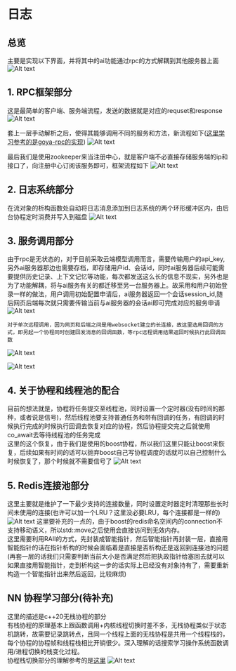 # 日志

## 总览
主要是实现以下界面，并将其中的ai功能通过rpc的方式解耦到其他服务器上面
![Alt text](image/image.png)

## 1. RPC框架部分
这是最简单的客户端、服务端流程，发送的数据就是对应的requset和response
![Alt text](image/rpc-image.png)


套上一层手动解析之后，使得其能够调用不同的服务和方法，新流程如下([这里学习参考的是goya-rpc的实现](https://github.com/goyas/goya-rpc))
![Alt text](image/rpc-image1.png)


最后我们是使用zookeeper来当注册中心，就是客户端不必直接存储服务端的ip和接口了，向注册中心订阅该服务即可，框架流程如下
![Alt text](image/rpc-image2.png)

## 2. 日志系统部分

在流对象的析构函数处自动将日志消息添加到日志系统的两个环形缓冲区内，由后台协程定时消费并写入到磁盘
![Alt text](image/image-4.png)

## 3. 服务调用部分
由于rpc是无状态的，对于目前采取云端模型调用而言，需要传输用户的api_key, 另外ai服务器那边也需要存档，即存储用户id、会话id，同时ai服务器后续可能需要提供历史记录、上下文记忆等功能，每次都发送这么长的信息不现实，另外也是为了功能解耦，将与ai服务有关的都迁移至另一台服务器上。故采用和用户初始登录一样的做法，用户调用初始配置申请后，ai服务器返回一个会话session_id,随后网页后端每次就只需要传输当前与ai服务器的会话ai即可完成对应的服务申请
![Alt text](image/image-5.png)


    对于单次远程调用，因为网页和后端之间是用websocket建立的长连接，故这里选用回调的方式，即另起一个协程同时创建回发消息的回调函数，等rpc远程调用结果返回时候执行此回调函数
![Alt text](image/image-7.png)

![Alt text](image/image-11.png)

## 4. 关于协程和线程池的配合
目前的想法就是，协程将任务提交至线程池，同时设置一个定时器(没有时间的那种，或者说是信号)，然后线程池要支持普通任务和带有回调的任务，有回调的时候执行完成的时候执行回调去恢复对应的协程，然后协程提交完之后就使用co_await去等待线程池的任务完成
<br>这里的这个恢复，由于我们是使用的boost协程，所以我们这里只能让boost来恢复，后续如果有时间的话可以抛弃boost自己写协程调度的话就可以自己控制什么时候恢复了，那个时候就不需要信号了
![Alt text](image/image-8.png)

## 5. Redis连接池部分
这里主要就是维护了一下最少支持的连接数量，同时设置定时器定时清理那些长时间未使用的连接(也许可以加一个LRU？这里没必要LRU，每个连接都是一样的)
![Alt text](image/image-9.png)
这里要补充的一点的，由于boost的redis命名空间内的connection不支持移动语义，所以std::move之后使用会直接访问到无效内存。
<br>这里需要利用RAII的方式，先封装成智能指针，然后智能指针再封装一层，直接用智能指针的话在指针析构的时候会面临着是直接是否析构还是返回到连接池的问题(再套一层的话我们只需要判断当前大小是否满足然后把执政指针给塞回去就可以
<br>如果直接用智能指针，走到析构这一步的话实际上已经没有对象持有了，需要重新构造一个智能指针出来然后返回，比较麻烦)

## NN 协程学习部分(待补充)
这里的描述是c++20无栈协程的部分
<br>有栈协程的原理基本上跟函数调用+内核线程切换时差不多，无栈协程类似于状态机跳转，故需要记录跳转点，且同一个线程上面的无栈协程是共用一个线程栈的，每个协程的协程帧和线程栈相比开销很少。深入理解的话搜索学习操作系统函数调用/进程切换的栈变化过程。
<br>协程栈切换部分的理解参考的是[这里](https://zhuanlan.zhihu.com/p/693105590)
![Alt text](image/image-6.png)
